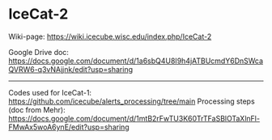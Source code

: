 # IceCat-2
Wiki-page: https://wiki.icecube.wisc.edu/index.php/IceCat-2

Google Drive doc: https://docs.google.com/document/d/1a6sbQ4U8I9h4jATBUcmdY6DnSWcaQVRW6-q3vNAjjnk/edit?usp=sharing

-------------------------------------------------------------------------------------------------------------------

Codes used for IceCat-1: https://github.com/icecube/alerts_processing/tree/main
Processing steps (doc from Mehr): https://docs.google.com/document/d/1mtB2rFwTU3K60TrTFaSBlOTaXlnFl-FMwAx5woA6ynE/edit?usp=sharing
